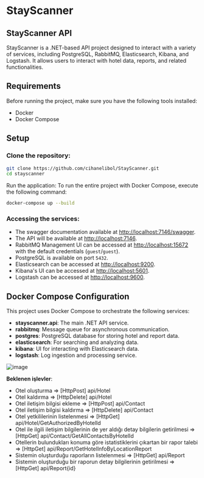 # StayScanner

## StayScanner API

StayScanner is a .NET-based API project designed to interact with a variety of services, including PostgreSQL, RabbitMQ, Elasticsearch, Kibana, and Logstash. It allows users to interact with hotel data, reports, and related functionalities.

## Requirements

Before running the project, make sure you have the following tools installed:

- Docker
- Docker Compose

## Setup

### Clone the repository:

```bash
git clone https://github.com/cihanelibol/StayScanner.git
cd stayscanner
```

Run the application:
To run the entire project with Docker Compose, execute the following command:

```bash
docker-compose up --build
```

### Accessing the services:

- The swagger documentation available at [http://localhost:7146/swagger](http://localhost:7146/swagger).
- The API will be available at [http://localhost:7146](http://localhost:7146).
- RabbitMQ Management UI can be accessed at [http://localhost:15672](http://localhost:15672) with the default credentials (`guest`/`guest`).
- PostgreSQL is available on port `5432`.
- Elasticsearch can be accessed at [http://localhost:9200](http://localhost:9200).
- Kibana's UI can be accessed at [http://localhost:5601](http://localhost:5601).
- Logstash can be accessed at [http://localhost:9600](http://localhost:9600).


## Docker Compose Configuration

This project uses Docker Compose to orchestrate the following services:

- **stayscanner.api**: The main .NET API service.
- **rabbitmq**: Message queue for asynchronous communication.
- **postgres**: PostgreSQL database for storing hotel and report data.
- **elasticsearch**: For searching and analyzing data.
- **kibana**: UI for interacting with Elasticsearch data.
- **logstash**: Log ingestion and processing service.

  
![image](https://github.com/user-attachments/assets/c0682750-5fa7-4ca7-8078-17fab2fdb364)

**Beklenen işlevler**:
- Otel oluşturma => [HttpPost] api/Hotel
- Otel kaldırma => [HttpDelete] api/Hotel
- Otel iletişim bilgisi ekleme => [HttpPost] api/Contact
- Otel iletişim bilgisi kaldırma => [HttpDelete] api/Contact
- Otel yetkililerinin listelenmesi => [HttpGet] api/Hotel/GetAuthorizedByHotelId
- Otel ile ilgili iletişim bilgilerinin de yer aldığı detay bilgilerin getirilmesi => [HttpGet] api/Contact/GetAllContactsByHotelId
- Otellerin bulundukları konuma göre istatistiklerini çıkartan bir rapor talebi => [HttpGet] api/Report/GetHotelInfoByLocationReport
- Sistemin oluşturduğu raporların listelenmesi => [HttpGet] api/Report
- Sistemin oluşturduğu bir raporun detay bilgilerinin getirilmesi => [HttpGet] api/Report{id}



